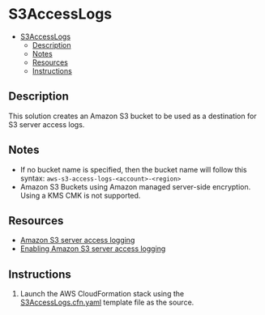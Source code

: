 # S3AccessLogs

- [S3AccessLogs](#s3accesslogs)
  - [Description](#description)
  - [Notes](#notes)
  - [Resources](#resources)
  - [Instructions](#instructions)

## Description

This solution creates an Amazon S3 bucket to be used as a destination for S3 server access logs.

## Notes

- If no bucket name is specified, then the bucket name will follow this syntax: `aws-s3-access-logs-<account>-<region>`
- Amazon S3 Buckets using Amazon managed server-side encryption. Using a KMS CMK is not supported.

## Resources

- [Amazon S3 server access logging](https://docs.aws.amazon.com/AmazonS3/latest/dev/ServerLogs.html)
- [Enabling Amazon S3 server access logging](https://docs.aws.amazon.com/AmazonS3/latest/userguide/enable-server-access-logging.html)

## Instructions

1. Launch the AWS CloudFormation stack using the [S3AccessLogs.cfn.yaml](templates/S3AccessLogs.cfn.yaml) template file as the source.
